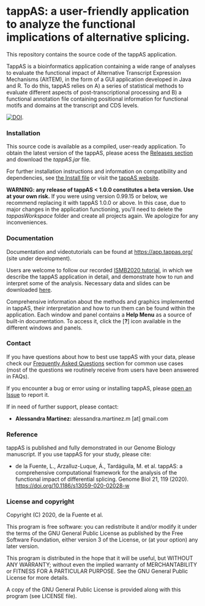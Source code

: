 # tappAS: a user-friendly application to analyze the functional implications of alternative splicing.

This repository contains the source code of the tappAS application. 

TappAS is a bioinformatics application containing a wide range of analyses to evaluate the functional
impact of Alternative Transcript Expression Mechanisms (AltTEM), in the form of a GUI application 
developed in Java and R. To do this, tappAS relies on A) a series of statistical methods to evaluate different aspects
of post-transcriptional processing and B) a functional annotation file containing positional information for functional
motifs and domains at the transcript and CDS levels.

[![DOI](https://zenodo.org/badge/255313071.svg)](https://zenodo.org/badge/latestdoi/255313071).

### Installation
This source code is available as a compiled, user-ready application.
To obtain the latest version of the tappAS, please acess the [Releases section](https://github.com/ConesaLab/tappAS/releases) 
and download the *tappAS.jar* file.

For further installation instructions and information on compatibility 
and dependencies, see [the Install file](https://app.tappas.org/resources/downloads/install.pdf) or visit the 
[tappAS website](https://app.tappas.org/).

**WARNING: any release of tappAS < 1.0.0 constitutes a beta version. Use at your own risk.** 
If you were using version 0.99.15 or below, we recommend replacing it with tappAS 1.0.0 or above. 
In this case, due to major changes in the application functioning, you'll need to delete the 
*tappasWorkspace* folder and create all projects again. We apologize for any inconveniences.

### Documentation
Documentation and videotutorials can be found at https://app.tappas.org/ (site under development).

Users are welcome to follow our recorded [ISMB2020 tutorial](https://www.youtube.com/watch?reload=9&v=yUYlLOQmO1A), 
in which we describe the tappAS application in detail, and demonstrate how to run 
and interpret some of the analysis. Necessary data and slides can be downloaded [here](https://app.tappas.org/resources/downloads/tutorials/tappAS_projectData.zip).

Comprehensive information about the methods and graphics implemented in tappAS,
their interpretation and how to run them can be found within the application. Each window and panel
contains a **Help Menu** as a source of built-in documentation. To access it, 
click the [**?**] icon available in the different windows and panels.

### Contact
If you have questions about how to best use tappAS with your data, 
please check our [Frequently Asked Questions](https://app.tappas.org/faqs/) section for common use cases 
(most of the questions we routinely receive from users have been answered in FAQs).

If you encounter a bug or error using or installing tappAS, 
please [open an Issue](https://github.com/ConesaLab/tappAS/issues) to report it.

If in need of further support, please contact:
* **Alessandra Martínez:** alessandra.martinez.m [at] gmail.com

### Reference

tappAS is published and fully demonstrated in our Genome Biology manuscript. If you use tappAS for your study, please cite:

* de la Fuente, L., Arzalluz-Luque, Á., Tardáguila, M. et al. tappAS: a comprehensive computational framework for the analysis of the functional impact of differential splicing. Genome Biol 21, 119 (2020). https://doi.org/10.1186/s13059-020-02028-w

### License and copyright 
Copyright (C) 2020, de la Fuente et al.

This program is free software: you can redistribute it and/or modify
it under the terms of the GNU General Public License as published by
the Free Software Foundation, either version 3 of the License, or
(at your option) any later version.

This program is distributed in the hope that it will be useful,
but WITHOUT ANY WARRANTY; without even the implied warranty of
MERCHANTABILITY or FITNESS FOR A PARTICULAR PURPOSE.  See the
GNU General Public License for more details.

A copy of the GNU General Public License
is provided along with this program (see LICENSE file).
